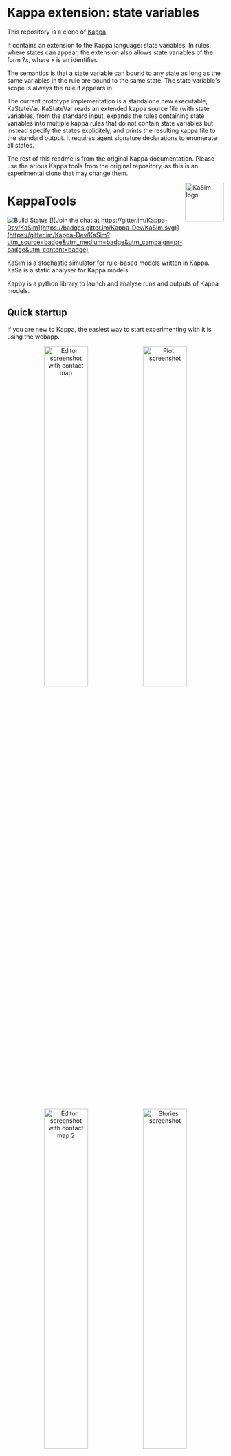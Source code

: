 # Kappa extension: state variables

This repository is a clone of [Kappa](https://github.com/Kappa-Dev/KappaTools/).

It contains an extension to the Kappa language: state variables. In rules, where states
can appear, the extension also allows state variables of the form ?x, where x is an identifier.


The semantics is that a state variable can bound to any state as long as the same variables in the rule are bound to the same state. The state variable's scope is always the rule it appears in.

The current prototype implementation is a standalone new executable, KaStateVar. KaStateVar reads an extended kappa source file (with state variables) from the standard input, expands the rules containing state variables into multiple kappa rules that do not contain state variables but instead specify the states explicitely, and prints the resulting kappa file to the standard output. It requires agent signature declarations to enumerate all states.

The rest of this readme is from the original Kappa documentation. Please use the arious Kappa tools from the original repository, as this is an experimental clone that may change them.

<img
src="https://rawgithub.com/Kappa-Dev/KaSim/master/man/img/KaSim-Logo.svg"
alt="KaSim logo" title="Stochastic Kappa Simulator" align="right" height="90"/>
# KappaTools

[![Build Status](https://github.com/Kappa-Dev/KappaTools/actions/workflows/ci.yml/badge.svg?branch=master)](https://github.com/Kappa-Dev/KappaTools/actions/workflows/ci.yml?query=branch%3Amaster)
[![Join the chat at https://gitter.im/Kappa-Dev/KaSim](https://badges.gitter.im/Kappa-Dev/KaSim.svg)](https://gitter.im/Kappa-Dev/KaSim?utm_source=badge&utm_medium=badge&utm_campaign=pr-badge&utm_content=badge)

KaSim is a stochastic simulator for rule-based models written in Kappa. KaSa is
a static analyser for Kappa models.

Kappy is a python library to launch and analyse runs and outputs of
Kappa models.


## Quick startup

If you are new to Kappa, the easiest way to start experimenting with it is using the webapp.

<p align="center">
<img alt="Editor screenshot with contact map" src="./dev/screenshots/editor1.png" width="45%">
<img alt= "Plot screenshot" src="./dev/screenshots/plot.png" width="45%">
</p>
<p align="center">
<img alt="Editor screenshot with contact map 2" src="./dev/screenshots/editor2.png" width="45%">
<img alt="Stories screenshot" src="./dev/screenshots/story.png" width="45%">
</p>


It's available [directly in your browser](https://tools.kappalanguage.org/try/?model=https%3A//raw.githubusercontent.com/Kappa-Dev/KappaTools/master/examples/abc.ka),
or for more performance as a downloadable [electron app](https://tools.kappalanguage.org/nightly-builds/), available for MacOS, Windows and Linux.

Kappa tools are also available as Command-Line Interface programs, which you can either build following the [instructions below](#core-tools),
or find the binaries included with the [electron app](https://tools.kappalanguage.org/nightly-builds/) in subdir `resources/bin`.

If you would like to use python to interact with the Kappa tools, the `kappy` lib is where to look. Here's an example of its usage with `ipython`

```python
In [2]: import kappy

In [3]: model_text = "%agent: A(x)\nA(x[.]), A(x[.]) <-> A(x[1]), A(x[1]) @ 1e-2,1\n%plot: |A(x[.])|\n%init: 100 A()"

In [4]: kappa_client = kappy.KappaStd()

In [5]: kappa_client.add_model_string(model_text)
Out[5]: [...]

In [6]: kappa_client.project_parse()
Out[6]: [...]

In [7]: kappa_client.simulation_start(kappy.SimulationParameter(.1,"[T] > 10"))
Out[7]: {'simulation_artifact_simulation_seed': 297327779}

In [8]: kappa_client.wait_for_simulation_stop()
Out[8]: [...]

In [9]: kappa_client.simulation_plot()
Out[9]:
  [6.7, 48.0],
[...]
  [0.4, 60.0],
  [0.3, 50.0],
  [0.2, 64.0],
  [0.1, 62.0],
  [0.0, 100.0]]}
```

See the [install instructions](#kappy) to start using kappy.


## User manual
See [documentation page on kappalanguage.org](https://kappalanguage.org/documentation).

Kappy [API
documentation is online](https://kasim.readthedocs.io/en/latest/kappy.html).

The latex sources of the "older" reference manual (and KaSa one) are
available in the `man/` directory. To compile the manuel, in addition of
a decent LaTeX distribution you need
[gnuplot](http://www.gnuplot.info/) and
[graphviz](http://www.graphviz.org/) to generate images (make sure
that `dot` is in the PATH of your OS). To generate the pdf of the
manual type

`make doc`

## Installation

### Core tools

[Released versions](https://github.com/Kappa-Dev/KaSim/releases) come with
binaries for MacOS, Windows and Debian derivatives (as Ubuntu). [Nightly
builds](https://tools.kappalanguage.org/nightly-builds/) of the master branch
are built for these platforms by the continuous integration tools.

If you want or need your own build,
 - Install [opam](https://opam.ocaml.org/doc/Install.html) (the OCaml
   package manager) and initialize it (by issuing `opam init`)
 - In the source directory, install all the dependencies by `opam install 
   --deps-only pinned_libs/default` if your OS is OSX or linux, or `opam 
   install --deps-only pinned_libs/windows` if your OS is Windows.
 - `dune build`

You can be more fine grained if you only need the command-line tools
(and therefore could install less dependencies) by doing `opam install
--deps-only kappa-binaries` followed by `make all`

If nothing worked for you so far. Well, you're pretty much on your
own... Kappa tools depend upon the OCaml native compiler version
4.05.0 or above as well as _dune_, _findlib_, _Lwt_ (>= 2.6.0), _Re_,
_Fmt_, _Logs_ and _Yojson_ libraries. Find any way to install them and
you'll be only a `make all` away from getting Kappa binaries...

### Kappy

You should be able to `pip install kappy`.

- Under MacOS and linux (and if you're not using a python version so
  cutting edge that we haven't notice its release yet), _wheels_ that
  contain the core binaries should be available.
- For other platforms/python versions, you need to get kappa agents by
  yourself thanks to the *opam* package manager by `opam install
  kappa-binaries kappa-agents` (or use an externaly hosted REST API)
- In order to develop in kappy and run all its tests, you need to
  follow the "get your own build section" above as well as install
  _requests_ (and _future_).

## Usage

### KaSim

In order to run a simulation for 100 time units printing observables values
every 0.5 time unit, type

`bin/KaSim kappa_file_1 ... kappa_file_n -l 100 -p 0.5 -o data_file`

This will produce a data file of 200 point containing the
trajectory that was produced during the simulation.

Type:

`bin/KaSim --help`

for a complete list of options.

### Kappy

Do:

```python
import kappy
client = kappy.KappaStd()
```

to get a kappa client that uses a kappa agent installed locally. Add a
string argument specifing the `path/to/KaSimAgent` to use a specific agent.

A minimal example of usage is:

```python
model = "\
%agent: A(x[x.A]) \
%var: n_0 100 \
%var: k_on 1e-2 \
'rule' A(x[.]), A(x[.]) <-> A(x[1]), A(x[1]) @ k_on, 1 \
%plot: |A(x[.])| \
%init: n_0 A()"
client.add_model_string(model)
client.project_parse()
sim_params = kappy.SimulationParameter(pause_condition="[T] > 100",plot_period=1)
client.simulation_start(sim_params)
client.wait_for_simulation_stop()
results = client.simulation_plot()
client.simulation_delete()
# Rerun with some overwritten values for algebraic variables
client.project_parse(k_on=5e-2,n_0=500)
client.simulation_start(sim_params)
client.wait_for_simulation_stop()
results' = client.simulation_plot()
client.shutdown()
```

## Tests

Launch the core/integration tests by `make check`.

Regenerate the reference files if you've changed something in the
outputs by `make build-tests`

Launch python tests by `nosetests` (after having followed the "Get
your own build" section).
